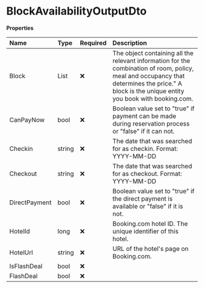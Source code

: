 # BlockAvailabilityOutputDto

**Properties**

| Name          | Type                 | Required | Description                                                                                                                                                                                    |
| :------------ | :------------------- | :------- | :--------------------------------------------------------------------------------------------------------------------------------------------------------------------------------------------- |
| Block         | List<BlockOutputDto> | ❌       | The object containing all the relevant information for the combination of room, policy, meal and occupancy that determines the price." A block is the unique entity you book with booking.com. |
| CanPayNow     | bool                 | ❌       | Boolean value set to "true" if payment can be made during reservation process or "false" if it can not.                                                                                        |
| Checkin       | string               | ❌       | The date that was searched for as checkin. Format: YYYY-MM-DD                                                                                                                                  |
| Checkout      | string               | ❌       | The date that was searched for as checkout. Format: YYYY-MM-DD                                                                                                                                 |
| DirectPayment | bool                 | ❌       | Boolean value set to "true" if the direct payment is available or "false" if it is not.                                                                                                        |
| HotelId       | long                 | ❌       | Booking.com hotel ID. The unique identifier of this hotel.                                                                                                                                     |
| HotelUrl      | string               | ❌       | URL of the hotel's page on Booking.com.                                                                                                                                                        |
| IsFlashDeal   | bool                 | ❌       |                                                                                                                                                                                                |
| FlashDeal     | bool                 | ❌       |                                                                                                                                                                                                |

<!-- This file was generated by liblab | https://liblab.com/ -->
